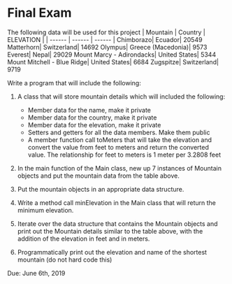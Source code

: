 # Final Exam

The following data will be used for this project
| Mountain | Country | ELEVATION |
| ------ | ------ | ------ |
Chimborazo| Ecuador| 20549
Matterhorn| Switzerland| 14692
Olympus| Greece (Macedonia)| 9573
Everest| Nepal| 29029
Mount Marcy - Adirondacks| United States| 5344
Mount Mitchell - Blue Ridge| United States| 6684
Zugspitze| Switzerland| 9719

Write a program that will include the following:
1. A class that will store mountain details which will included the following:
    * Member data for the name, make it private
    * Member data for the country, make it private
    * Member data for the elevation, make it private
    * Setters and getters for all the data members. Make them public
    * A member function call toMeters that will take the elevation and convert the value from feet to meters and return the converted value.  The relationship for feet to meters is 1 meter per 3.2808 feet

2. In the main function of the Main class, new up 7 instances of Mountain objects and put the mountain data from the table above.
3. Put the mountain objects in an appropriate data structure.
4. Write a method call minElevation in the Main class that will return the minimum elevation.
5. Iterate over the data structure that contains the Mountain objects and print out the Mountain details similar to the table above, with the addition of the elevation in feet and in meters.
6. Programmatically print out the elevation and name of the shortest mountain (do not hard code this)

Due: June 6th, 2019